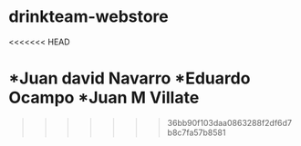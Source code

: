 # drinkteam-webstore
<<<<<<< HEAD

  *Juan david Navarro
  *Eduardo Ocampo 
  *Juan M Villate
=======
>>>>>>> 36bb90f103daa0863288f2df6d7b8c7fa57b8581
